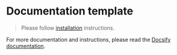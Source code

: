 # Documentation template

> Please follow [installation](install.md) instructions.



For more documentation and instructions, please read the [Docsify documentation](https://docsify.js.org/).

